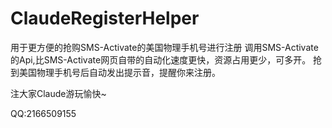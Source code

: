 # ClaudeRegisterHelper

用于更方便的抢购SMS-Activate的美国物理手机号进行注册
调用SMS-Activate的Api,比SMS-Activate网页自带的自动化速度更快，资源占用更少，可多开。
抢到美国物理手机号后自动发出提示音，提醒你来注册。

注大家Claude游玩愉快~

QQ:2166509155

